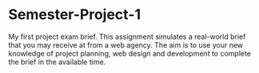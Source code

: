 # Semester-Project-1
My first project exam brief. This assignment simulates a real-world brief that you may receive at from a web agency. The aim is to use your new knowledge of project planning, web design and development to complete the brief in the available time.
